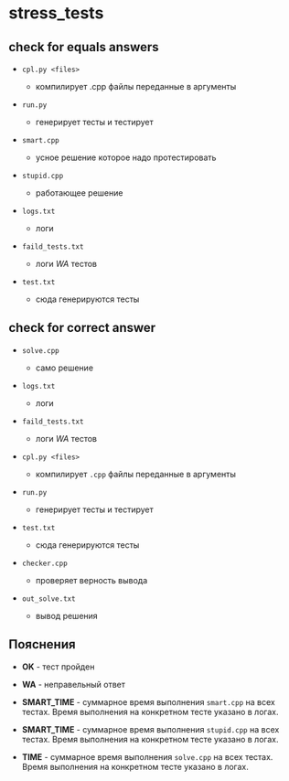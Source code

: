 # stress_tests

## check for equals answers


* `cpl.py <files>`
	* компилирует .cpp файлы переданные в аргументы

* `run.py`
	* генерирует тесты и тестирует

* `smart.cpp`
	* усное решение которое надо протестировать

* `stupid.cpp`
	* работающее решение

* `logs.txt`
	* логи

* `faild_tests.txt`
	* логи *WA* тестов

* `test.txt`
	* сюда генерируются тесты

## check for correct answer
	
* `solve.cpp`
	* само решение

* `logs.txt`
	* логи

* `faild_tests.txt`
	* логи *WA* тестов

* `cpl.py <files>`
	* компилирует `.cpp` файлы переданные в аргументы

* `run.py`
	* генерирует тесты и тестирует

* `test.txt`
	* сюда генерируются тесты

* `checker.cpp`
	* проверяет верность вывода

* `out_solve.txt`
	* вывод решения


## Пояснения 

* **OK** - тест пройден

* **WA** - неправельный ответ

* **SMART_TIME** - суммарное время выполнения `smart.cpp` на всех тестах. Время выполнения на конкретном тесте указано в логах. 

* **SMART_TIME** - суммарное время выполнения `stupid.cpp` на всех тестах. Время выполнения на конкретном тесте указано в логах. 

* **TIME** - суммарное время выполнения `solve.cpp` на всех тестах. Время выполнения на конкретном тесте указано в логах. 


